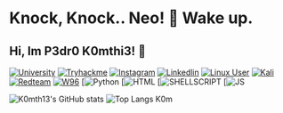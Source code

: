 # Knock, Knock.. Neo! 🐇 Wake up.
## Hi, Im P3dr0 K0mthi3! 👋

[![University](https://img.shields.io/badge/Academia-fff?style=for-the-badge&logo=academia&logoColor=black)](https://ufsc.br/)
[![Tryhackme](https://img.shields.io/badge/HackerEarth-%232C3454.svg?&style=for-the-badge&logo=HackerEarth&logoColor=Blue)](https://tryhackme.com/p/K0MTH33)
[![Instagram](https://img.shields.io/badge/Instagram-E4405F?style=for-the-badge&logo=instagram&logoColor=pink)](https://ufsc.br/)
[![Linkedlin](https://img.shields.io/badge/LinkedIn-0077B5?style=for-the-badge&logo=linkedin&logoColor=purple)](https://www.linkedin.com/in/pedro-konorath-736979278/)
[![Linux User](https://img.shields.io/badge/Arch_Linux-1793D1?style=for-the-badge&logo=arch-linux&logoColor=white
)](https://archlinux.org/)
[![Kali](https://img.shields.io/badge/Kali_Linux-557C94?style=for-the-badge&logo=kali-linux&logoColor=white)](https://www.kali.org/)
[![Redteam](https://img.shields.io/badge/Red%20Hat-EE0000?style=for-the-badge&logo=redhat&logoColor=white)](https://boitatech.com/)
[![W96](https://img.shields.io/badge/Windows_95-008080?style=for-the-badge&logo=windows-95&logoColor=white)](https://w96.wiki/wiki/Main_Page)
[![Python](https://img.shields.io/badge/Python-3776AB?style=for-the-badge&logo=python&logoColor=white)
[![HTML](https://img.shields.io/badge/HTML-239120?style=for-the-badge&logo=html5&logoColor=white)
[![SHELLSCRIPT](https://img.shields.io/badge/Shell_Script-121011?style=for-the-badge&logo=gnu-bash&logoColor=white)
[![JS](https://img.shields.io/badge/JavaScript-F7DF1E?style=for-the-badge&logo=javascript&logoColor=black)

![K0mth13's GitHub stats](https://github-readme-stats.vercel.app/api?username=Komthie&show_icons=true&theme=dracula)
![Top Langs K0m](https://github-readme-stats.vercel.app/api/top-langs/?username=Komthie&hide_progress=true)
